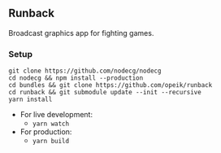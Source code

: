 ## Runback

Broadcast graphics app for fighting games.

### Setup

```
git clone https://github.com/nodecg/nodecg
cd nodecg && npm install --production
cd bundles && git clone https://github.com/opeik/runback
cd runback && git submodule update --init --recursive
yarn install
```

- For live development:
  - `yarn watch`
- For production:
  - `yarn build`
